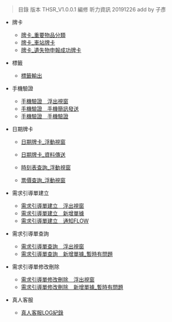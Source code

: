   > 目錄
  > 版本 THSR_V1.0.0.1
  > 編修 昕力資訊
  > 20191226 add by 子彥

* 牌卡
  *  [牌卡_重要物品分類](./01牌卡_重要物品分類.html)
  *  [牌卡_車站牌卡](./02牌卡_車站牌卡.html)
  *  [牌卡_遺失物申報成功牌卡](./03牌卡_遺失物申報成功牌卡.html)

* 標籤
  * [標籤輸出](./14標籤輸出.html)

* 手機驗證
  * [手機驗證＿浮出視窗](./07_1浮動視窗_手機登入驗證.html)
  * [手機驗證＿手機簡訊發送](./07_2手機登入發送簡訊.html)
  * [手機驗證＿手機驗證](./07_3web通知_手機登入驗證成功.html)
  
* 日期牌卡  
  * [日期牌卡_浮動視窗](./04浮動視窗_日期牌卡.html)
  * [日期牌卡_資料傳送](./04web通知_日期牌卡.html)

  * [時刻表查詢_浮動視窗](./05浮動視窗_時刻表查詢.html)
  * [票價查詢_浮動視窗](./06浮動視窗_票價查詢.html)

* 需求引導單建立
  * [需求引導單建立＿浮出視窗](./10_1浮動視窗_需求引導單建立.html) 
  * [需求引導單建立＿新增單據](./10_2web通知_需求引導單建立.html) 
  * [需求引導單建立＿通知FLOW](./10_3Tpi通知_flow.html) 

* 需求引導單查詢
  * [需求引導單查詢＿浮出視窗](./11_1浮動視窗_需求引導單查詢.html) 
  * [需求引導單查詢＿新增單據_暫時有問題](./11_2需求引導單查詢.html) 

* 需求引導單修改刪除
  * [需求引導單修改刪除＿浮出視窗](./12_1需求引導單修改刪除.html) 
  * [需求引導單修改刪除＿新增單據_暫時有問題](./12_2需求引導單修改刪除.html) 

* 真人客服
  * [真人客服LOG紀錄](./13真人客服_接線時間紀錄.html) 


  